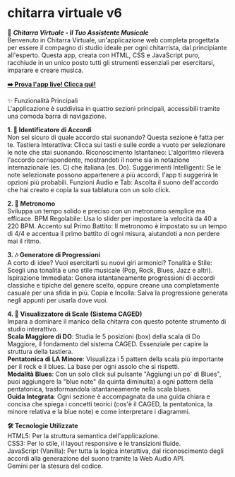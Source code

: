 # chitarra virtuale v6

🎸 ***Chitarra Virtuale - Il Tuo Assistente Musicale***  
Benvenuto in Chitarra Virtuale, un'applicazione web completa progettata per essere il compagno di studio ideale per ogni chitarrista, dal principiante all'esperto. Questa app, creata con HTML, CSS e JavaScript puro, racchiude in un unico posto tutti gli strumenti essenziali per esercitarsi, imparare e creare musica.

**[➡️ Prova l'app live! Clicca qui!](https://fresko3000.github.io/chitarra_virtuale/)**

✨ Funzionalità Principali  
L'applicazione è suddivisa in quattro sezioni principali, accessibili tramite una comoda barra di navigazione.


**1. 🎼 Identificatore di Accordi**  
Non sei sicuro di quale accordo stai suonando? Questa sezione è fatta per te.
Tastiera Interattiva: Clicca sui tasti e sulle corde a vuoto per selezionare le note che stai suonando.
Riconoscimento Istantaneo: L'algoritmo rileverà l'accordo corrispondente, mostrandoti il nome sia in notazione internazionale (es. C) che italiana (es. Do).
Suggerimenti Intelligenti: Se le note selezionate possono appartenere a più accordi, l'app ti suggerirà le opzioni più probabili.
Funzioni Audio e Tab: Ascolta il suono dell'accordo che hai creato e copia la sua tablatura con un solo click.

**2. 🎵 Metronomo**  
Sviluppa un tempo solido e preciso con un metronomo semplice ma efficace.
BPM Regolabile: Usa lo slider per impostare la velocità da 40 a 220 BPM.
Accento sul Primo Battito: Il metronomo è impostato su un tempo di 4/4 e accentua il primo battito di ogni misura, aiutandoti a non perdere mai il ritmo.


**3. 🎶 Generatore di Progressioni**  
A corto di idee? Vuoi esercitarti su nuovi giri armonici?
Tonalità e Stile: Scegli una tonalità e uno stile musicale (Pop, Rock, Blues, Jazz e altri).
Ispirazione Immediata: Genera istantaneamente progressioni di accordi classiche e tipiche del genere scelto, oppure creane una completamente casuale per una sfida in più.
Copia e Incolla: Salva la progressione generata negli appunti per usarla dove vuoi.


**4. 🎸 Visualizzatore di Scale (Sistema CAGED)**  
Impara a dominare il manico della chitarra con questo potente strumento di studio interattivo.  
**Scala Maggiore di DO**: Studia le 5 posizioni (box) della scala di Do Maggiore, il fondamento del sistema CAGED. Essenziale per capire la struttura della tastiera.  
**Pentatonica di LA Minore**: Visualizza i 5 pattern della scala più importante per il rock e il blues. La base per ogni assolo che si rispetti.  
**Modalità Blues**: Con un solo click sul pulsante "Aggiungi un po' di Blues", puoi aggiungere la "blue note" (la quinta diminuita) a ogni pattern della pentatonica, trasformandola istantaneamente nella scala blues.  
**Guida Integrata**: Ogni sezione è accompagnata da una guida chiara e concisa che spiega i concetti teorici (cos'è il CAGED, la pentatonica, la minore relativa e la blue note) e come interpretare i diagrammi.  


**🛠️ Tecnologie Utilizzate**  
HTML5: Per la struttura semantica dell'applicazione.  
CSS3: Per lo stile, il layout responsive e le transizioni fluide.  
JavaScript (Vanilla): Per tutta la logica interattiva, dal riconoscimento degli accordi alla generazione del suono tramite la Web Audio API.  
Gemini per la stesura del codice.
